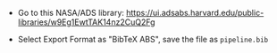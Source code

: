 
* Go to this NASA/ADS library: <https://ui.adsabs.harvard.edu/public-libraries/w9Eg1EwtTAK14nz2CuQ2Fg>

* Select Export Format as "BibTeX ABS", save the file as `pipeline.bib`
